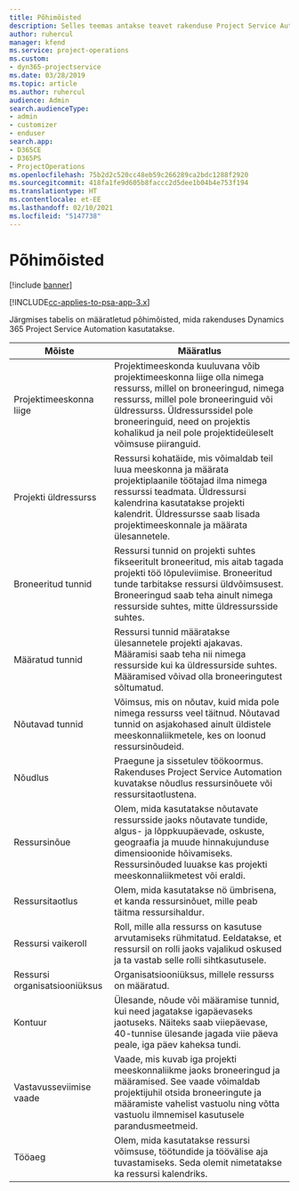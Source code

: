 ```yaml
---
title: Põhimõisted
description: Selles teemas antakse teavet rakenduse Project Service Automation ressursihalduse põhimõistete kohta.
author: ruhercul
manager: kfend
ms.service: project-operations
ms.custom:
- dyn365-projectservice
ms.date: 03/28/2019
ms.topic: article
ms.author: ruhercul
audience: Admin
search.audienceType:
- admin
- customizer
- enduser
search.app:
- D365CE
- D365PS
- ProjectOperations
ms.openlocfilehash: 75b2d2c520cc48eb59c266289ca2bdc1288f2920
ms.sourcegitcommit: 418fa1fe9d605b8faccc2d5dee1b04b4e753f194
ms.translationtype: HT
ms.contentlocale: et-EE
ms.lasthandoff: 02/10/2021
ms.locfileid: "5147738"
---
```

# <a name="key-concepts"></a>Põhimõisted

[!include [banner](../includes/psa-now-project-operations.md)]

[!INCLUDE[cc-applies-to-psa-app-3.x](../includes/cc-applies-to-psa-app-3x.md)]

Järgmises tabelis on määratletud põhimõisted, mida rakenduses Dynamics 365 Project Service Automation kasutatakse.

| Mõiste                    | Määratlus |
|----------------------------|------------|
| Projektimeeskonna liige        | Projektimeeskonda kuuluvana võib projektimeeskonna liige olla nimega ressurss, millel on broneeringud, nimega ressurss, millel pole broneeringuid või üldressurss. Üldressurssidel pole broneeringuid, need on projektis kohalikud ja neil pole projektideüleselt võimsuse piiranguid. |
| Projekti üldressurss   | Ressursi kohatäide, mis võimaldab teil luua meeskonna ja määrata projektiplaanile töötajad ilma nimega ressurssi teadmata. Üldressursi kalendrina kasutatakse projekti kalendrit. Üldressursse saab lisada projektimeeskonnale ja määrata ülesannetele. |
| Broneeritud tunnid               | Ressursi tunnid on projekti suhtes fikseeritult broneeritud, mis aitab tagada projekti töö lõpuleviimise. Broneeritud tunde tarbitakse ressursi üldvõimsusest. Broneeringud saab teha ainult nimega ressurside suhtes, mitte üldressursside suhtes. |
| Määratud tunnid             | Ressursi tunnid määratakse ülesannetele projekti ajakavas. Määramisi saab teha nii nimega ressurside kui ka üldressurside suhtes. Määramised võivad olla broneeringutest sõltumatud. |
| Nõutavad tunnid             | Võimsus, mis on nõutav, kuid mida pole nimega ressurss veel täitnud. Nõutavad tunnid on asjakohased ainult üldistele meeskonnaliikmetele, kes on loonud ressursinõudeid. |
| Nõudlus                     | Praegune ja sissetulev töökoormus. Rakenduses Project Service Automation kuvatakse nõudlus ressursinõuete või ressursitaotlustena. |
| Ressursinõue       | Olem, mida kasutatakse nõutavate ressursside jaoks nõutavate tundide, algus- ja lõppkuupäevade, oskuste, geograafia ja muude hinnakujunduse dimensioonide hõivamiseks. Ressursinõuded luuakse kas projekti meeskonnaliikmetest või eraldi. |
| Ressursitaotlus           | Olem, mida kasutatakse nö ümbrisena, et kanda ressursinõuet, mille peab täitma ressursihaldur. |
| Ressursi vaikeroll      | Roll, mille alla ressurss on kasutuse arvutamiseks rühmitatud. Eeldatakse, et ressursil on rolli jaoks vajalikud oskused ja ta vastab selle rolli sihtkasutusele. |
| Ressursi organisatsiooniüksus | Organisatsiooniüksus, millele ressurss on määratud. |
| Kontuur                    | Ülesande, nõude või määramise tunnid, kui need jagatakse igapäevaseks jaotuseks. Näiteks saab viiepäevase, 40-tunnise ülesande jagada viie päeva peale, iga päev kaheksa tundi. |
| Vastavusseviimise vaade        | Vaade, mis kuvab iga projekti meeskonnaliikme jaoks broneeringud ja määramised. See vaade võimaldab projektijuhil otsida broneeringute ja määramiste vahelist vastuolu ning võtta vastuolu ilmnemisel kasutusele parandusmeetmeid. |
| Tööaeg                 | Olem, mida kasutatakse ressursi võimsuse, töötundide ja töövälise aja tuvastamiseks. Seda olemit nimetatakse ka ressursi kalendriks. |
